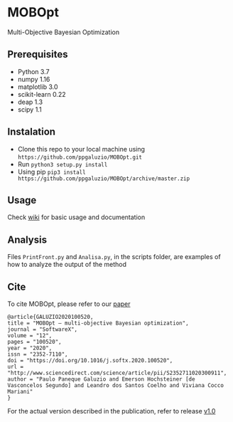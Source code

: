 # MOBOpt

Multi-Objective Bayesian Optimization

## Prerequisites

  * Python 3.7
  * numpy 1.16
  * matplotlib 3.0
  * scikit-learn 0.22
  * deap 1.3
  * scipy 1.1

## Instalation

  *  Clone this repo to your local machine using `https://github.com/ppgaluzio/MOBOpt.git`
  *  Run `python3 setup.py install`
  * Using pip `pip3 install https://github.com/ppgaluzio/MOBOpt/archive/master.zip`

## Usage

Check [wiki](https://github.com/ppgaluzio/MOBOpt/wiki) for basic usage and documentation

## Analysis

Files `PrintFront.py` and `Analisa.py`, in the scripts folder, are
examples of how to analyze the output of the method

## Cite

To cite MOBOpt, please refer to our [paper](https://doi.org/10.1016/j.softx.2020.100520)

```
@article{GALUZIO2020100520,
title = "MOBOpt — multi-objective Bayesian optimization",
journal = "SoftwareX",
volume = "12",
pages = "100520",
year = "2020",
issn = "2352-7110",
doi = "https://doi.org/10.1016/j.softx.2020.100520",
url = "http://www.sciencedirect.com/science/article/pii/S2352711020300911",
author = "Paulo Paneque Galuzio and Emerson Hochsteiner [de Vasconcelos Segundo] and Leandro dos Santos Coelho and Viviana Cocco Mariani"
}
```

For the actual version described in the publication, refer to release [v1.0](https://github.com/ppgaluzio/MOBOpt/releases/tag/v1.0)
